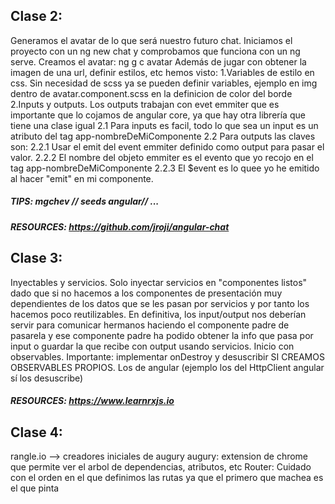 ## Clase 2:
Generamos el avatar de lo que será nuestro futuro chat. 
Iniciamos el proyecto con un 
    ng new chat
y comprobamos que funciona con un ng serve.
Creamos el avatar:
    ng g c avatar
Además de jugar con obtener la imagen de una url, definir estilos, etc hemos visto:
1.Variables de estilo en css. Sin necesidad de scss ya se pueden definir variables, ejemplo en img dentro de avatar.component.scss en la definicion de color del borde
2.Inputs y outputs. Los outputs trabajan con evet emmiter que es importante que lo cojamos de angular core, ya que hay otra librería que tiene una clase igual
    2.1 Para inputs es facil, todo lo que sea un input es un atributo del tag app-nombreDeMiComponente
    2.2 Para outputs las claves son: 
        2.2.1 Usar el emit del event emmiter definido como output para pasar el valor. 
        2.2.2 El nombre del objeto emmiter es el evento que yo recojo en el tag app-nombreDeMiComponente
        2.2.3 El $event es lo quee yo he emitido al hacer "emit" en mi componente.
##### TIPS: mgchev // seeds angular// ...
##### RESOURCES: https://github.com/jroji/angular-chat

## Clase 3:
Inyectables y servicios. 
Solo inyectar servicios en "componentes listos" dado que si no hacemos a los componentes de presentación muy dependientes de los datos que se les pasan por servicios y por tanto los hacemos poco reutilizables. En definitiva, los input/output nos deberían servir para comunicar hermanos haciendo el componente padre de pasarela y ese componente padre ha podido obtener la info que pasa por input o guardar la que recibe con output usando servicios.
Inicio con observables.
Importante: implementar onDestroy y desuscribir SI CREAMOS OBSERVABLES PROPIOS. Los de angular (ejemplo los del HttpClient angular sí los desuscribe)
##### RESOURCES: https://www.learnrxjs.io

## Clase 4:
rangle.io --> creadores iniciales de augury
augury: extension de chrome que permite ver el arbol de dependencias, atributos, etc
Router:
Cuidado con el orden en el que definimos las rutas ya que el primero que machea es el que pinta
